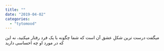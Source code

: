 ```yaml
---
title: ""
date: "2019-04-02"
categories: 
  - "tytomood"
---
```


میگفت درست ترین شکلِ عشق آن است که شما چگونه با یک فرد رفتار میکنید، نه این که در مورد او چه احساسی دارید
